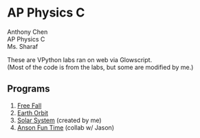 # AP Physics C

Anthony Chen\
AP Physics C\
Ms. Sharaf

These are VPython labs ran on web via Glowscript.\
(Most of the code is from the labs, but some are modified by me.)

## Programs

1. [Free Fall](https://glowscript.org/#/user/achen45/folder/MyPrograms/program/freefall)
2. [Earth Orbit](https://glowscript.org/#/user/achen45/folder/MyPrograms/program/EarthOrbitAnthonyChen)
3. [Solar System](https://glowscript.org/#/user/achen45/folder/MyPrograms/program/OrbitsLabAnthonyChenPart3) (created by me)
4. [Anson Fun Time](https://www.glowscript.org/#/user/anson/folder/MyPrograms/) (collab w/ Jason)
